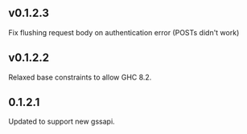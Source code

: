 ## v0.1.2.3

Fix flushing request body on authentication error (POSTs didn't work)

## v0.1.2.2

Relaxed base constraints to allow GHC 8.2.

## 0.1.2.1

Updated to support new gssapi.

